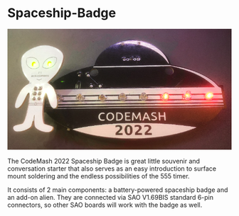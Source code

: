# Spaceship-Badge

![alt text](https://raw.githubusercontent.com/DigiTorus86/Spaceship-Badge/master/images/alien-spaceship.png)

The CodeMash 2022 Spaceship Badge is great little souvenir and conversation starter that also serves
as an easy introduction to surface mount soldering and the endless possibilities of the 555 timer.

It consists of 2 main components: a battery-powered spaceship badge and an add-on alien. They are
connected via SAO V1.69BIS standard 6-pin connectors, so other SAO boards will work with the
badge as well.
